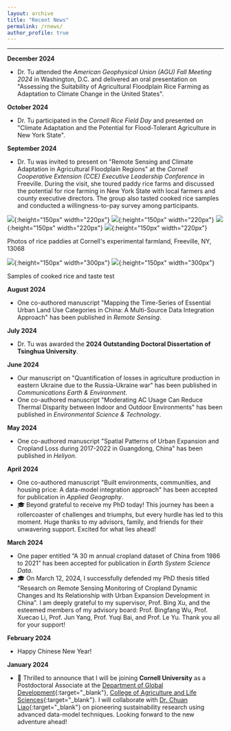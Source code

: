 ```yaml
---
layout: archive
title: "Recent News"
permalink: /rnews/
author_profile: true
---
```


--------------------------------------------------
**December 2024**

* Dr. Tu attended the *American Geophysical Union (AGU) Fall Meeting 2024* in Washington, D.C. and delivered an oral presentation on "Assessing the Suitability of Agricultural Floodplain Rice Farming as Adaptation to Climate Change in the United States".

**October 2024**

* Dr. Tu participated in the *Cornell Rice Field Day* and presented on "Climate Adaptation and the Potential for Flood-Tolerant Agriculture in New York State".

**September 2024**

* Dr. Tu was invited to present on "Remote Sensing and Climate Adaptation in Agricultural Floodplain Regions" at the *Cornell Cooperative Extension (CCE) Executive Leadership Conference* in Freeville. During the visit, she toured paddy rice farms and discussed the potential for rice farming in New York State with local farmers and county executive directors. The group also tasted cooked rice samples and conducted a willingness-to-pay survey among participants.

![](https://thutyecology.github.io/images/rice-paddy-1.jpg){:height="150px" width="220px"}
![](https://thutyecology.github.io/images/rice-paddy-5.jpg){:height="150px" width="220px"}
![](https://thutyecology.github.io/images/rice-paddy-3.jpg){:height="150px" width="220px"}
![](https://thutyecology.github.io/images/rice-paddy-2.jpg){:height="150px" width="220px"}

Photos of rice paddies at Cornell's experimental farmland, Freeville, NY, 13068

![](https://thutyecology.github.io/images/rice-paddy-6.jpg){:height="150px" width="300px"}
![](https://thutyecology.github.io/images/rice-paddy-4.jpg){:height="150px" width="300px"}

Samples of cooked rice and taste test


**August 2024**
* One co-authored manuscript "Mapping the Time-Series of Essential Urban Land Use Categories in China: A Multi-Source Data Integration Approach" has been published in *Remote Sensing*.

**July 2024**
* Dr. Tu was awarded the **2024 Outstanding Doctoral Dissertation of Tsinghua University**.

**June 2024**
* Our manuscript on "Quantification of losses in agriculture production in eastern Ukraine due to the Russia-Ukraine war" has been published in *Communications Earth & Environment*.
* One co-authored manuscript "Moderating AC Usage Can Reduce Thermal Disparity between Indoor and Outdoor Environments" has been published in *Environmental Science & Technology*.

**May 2024**
* One co-authored manuscript "Spatial Patterns of Urban Expansion and Cropland Loss during 2017-2022 in Guangdong, China" has been published in *Heliyon*.

**April 2024**
* One co-authored manuscript "Built environments, communities, and housing price: A data-model integration approach" has been accepted for publication in *Applied Geography*.
* 🎓 Beyond grateful to receive my PhD today! This journey has been a rollercoaster of challenges and triumphs, but every hurdle has led to this moment. Huge thanks to my advisors, family, and friends for their unwavering support. Excited for what lies ahead!

**March 2024**
* One paper entitled “A 30 m annual cropland dataset of China from 1986 to 2021” has been accepted for publication in *Earth System Science Data*.
* 🎓 On March 12, 2024, I successfully defended my PhD thesis titled "Research on Remote Sensing Monitoring of Cropland Dynamic Changes and Its Relationship with Urban Expansion Development in China". I am deeply grateful to my supervisor, Prof. Bing Xu, and the esteemed members of my advisory board: Prof. Bingfang Wu, Prof. Xuecao Li, Prof. Jun Yang, Prof. Yuqi Bai, and Prof. Le Yu. Thank you all for your support!

**February 2024**
* Happy Chinese New Year!

**January 2024**  
* 🌟 Thrilled to announce that I will be joining **Cornell University** as a Postdoctoral Associate at the [Department of Global Development](https://cals.cornell.edu/global-development){:target="_blank"}, [College of Agriculture and Life Sciences](https://cals.cornell.edu/){:target="_blank"}. I will collaborate with [Dr. Chuan Liao](https://cals.cornell.edu/chuan-liao){:target="_blank"} on pioneering sustainability research using advanced data-model techniques. Looking forward to the new adventure ahead!
